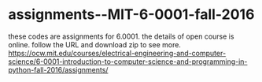 # assignments--MIT-6-0001-fall-2016
these codes are assignments for 6.0001.
the details of open course is online. follow the URL and download zip to see more.
https://ocw.mit.edu/courses/electrical-engineering-and-computer-science/6-0001-introduction-to-computer-science-and-programming-in-python-fall-2016/assignments/

